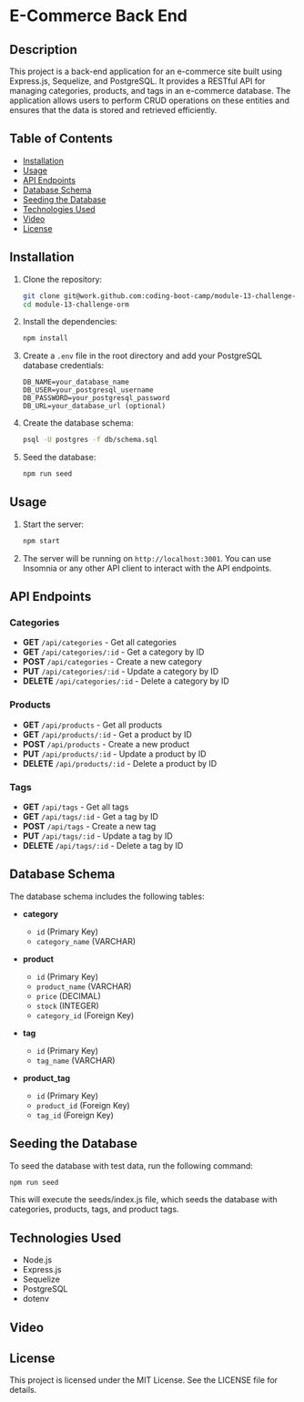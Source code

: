 # E-Commerce Back End

## Description

This project is a back-end application for an e-commerce site built using Express.js, Sequelize, and PostgreSQL. It provides a RESTful API for managing categories, products, and tags in an e-commerce database. The application allows users to perform CRUD operations on these entities and ensures that the data is stored and retrieved efficiently.

## Table of Contents

- [Installation](#installation)
- [Usage](#usage)
- [API Endpoints](#api-endpoints)
- [Database Schema](#database-schema)
- [Seeding the Database](#seeding-the-database)
- [Technologies Used](#technologies-used)
- [Video](#Video)
- [License](#license)

## Installation

1. Clone the repository:
    ```sh
    git clone git@work.github.com:coding-boot-camp/module-13-challenge-orm.git
    cd module-13-challenge-orm
    ```

2. Install the dependencies:
    ```sh
    npm install
    ```

3. Create a `.env` file in the root directory and add your PostgreSQL database credentials:
    ```env
    DB_NAME=your_database_name
    DB_USER=your_postgresql_username
    DB_PASSWORD=your_postgresql_password
    DB_URL=your_database_url (optional)
    ```

4. Create the database schema:
    ```sh
    psql -U postgres -f db/schema.sql
    ```

5. Seed the database:
    ```sh
    npm run seed
    ```

## Usage

1. Start the server:
    ```sh
    npm start
    ```

2. The server will be running on `http://localhost:3001`. You can use Insomnia or any other API client to interact with the API endpoints.

## API Endpoints

### Categories

- **GET** `/api/categories` - Get all categories
- **GET** `/api/categories/:id` - Get a category by ID
- **POST** `/api/categories` - Create a new category
- **PUT** `/api/categories/:id` - Update a category by ID
- **DELETE** `/api/categories/:id` - Delete a category by ID

### Products

- **GET** `/api/products` - Get all products
- **GET** `/api/products/:id` - Get a product by ID
- **POST** `/api/products` - Create a new product
- **PUT** `/api/products/:id` - Update a product by ID
- **DELETE** `/api/products/:id` - Delete a product by ID

### Tags

- **GET** `/api/tags` - Get all tags
- **GET** `/api/tags/:id` - Get a tag by ID
- **POST** `/api/tags` - Create a new tag
- **PUT** `/api/tags/:id` - Update a tag by ID
- **DELETE** `/api/tags/:id` - Delete a tag by ID

## Database Schema

The database schema includes the following tables:

- **category**
    - `id` (Primary Key)
    - `category_name` (VARCHAR)

- **product**
    - `id` (Primary Key)
    - `product_name` (VARCHAR)
    - `price` (DECIMAL)
    - `stock` (INTEGER)
    - `category_id` (Foreign Key)

- **tag**
    - `id` (Primary Key)
    - `tag_name` (VARCHAR)

- **product_tag**
    - `id` (Primary Key)
    - `product_id` (Foreign Key)
    - `tag_id` (Foreign Key)

## Seeding the Database

To seed the database with test data, run the following command:
```sh
npm run seed
```

This will execute the seeds/index.js file, which seeds the database with categories, products, tags, and product tags.

## Technologies Used
- Node.js
- Express.js
- Sequelize
- PostgreSQL
- dotenv

## Video


## License
This project is licensed under the MIT License. 
See the LICENSE file for details.